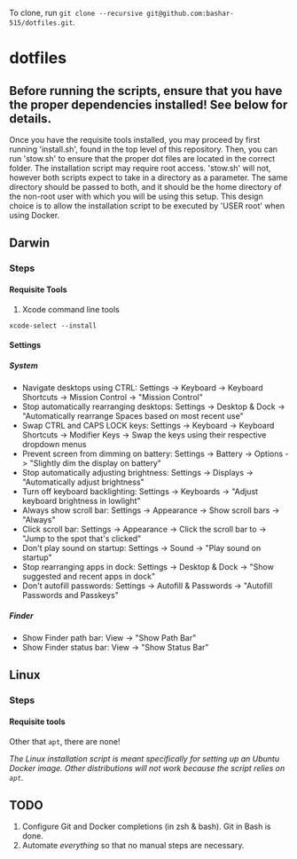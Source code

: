 To clone, run `git clone --recursive git@github.com:bashar-515/dotfiles.git`.

# dotfiles
## Before running the scripts, ensure that you have the proper dependencies installed! See below for details.
Once you have the requisite tools installed, you may proceed by first running 'install.sh', found in the top level of this repository.
Then, you can run 'stow.sh' to ensure that the proper dot files are located in the correct folder. The installation script may require root
access. 'stow.sh' will not, however both scripts expect to take in a directory as a parameter. The same directory should be passed to both,
and it should be the home directory of the non-root user with which you will be using this setup. This design choice is to allow the
installation script to be executed by 'USER root' when using Docker.

## Darwin
### Steps
#### Requisite Tools
1. Xcode command line tools
```
xcode-select --install
```

#### Settings
##### System
- Navigate desktops using CTRL: Settings -> Keyboard -> Keyboard Shortcuts -> Mission Control -> "Mission Control"
- Stop automatically rearranging desktops: Settings -> Desktop & Dock -> "Automatically rearrange Spaces based on most recent use"
- Swap CTRL and CAPS LOCK keys: Settings -> Keyboard -> Keyboard Shortcuts -> Modifier Keys -> Swap the keys using their respective dropdown menus
- Prevent screen from dimming on battery: Settings -> Battery -> Options -> "Slightly dim the display on battery"
- Stop automatically adjusting brightness: Settings -> Displays -> "Automatically adjust brightness"
- Turn off keyboard backlighting: Settings -> Keyboards -> "Adjust keyboard brightness in lowlight"
- Always show scroll bar: Settings -> Appearance -> Show scroll bars -> "Always"
- Click scroll bar: Settings -> Appearance -> Click the scroll bar to -> "Jump to the spot that's clicked"
- Don't play sound on startup: Settings -> Sound -> "Play sound on startup"
- Stop rearranging apps in dock: Settings -> Desktop & Dock -> "Show suggested and recent apps in dock"
- Don't autofill passwords: Settings -> Autofill & Passwords -> "Autofill Passwords and Passkeys"
##### Finder
- Show Finder path bar: View -> "Show Path Bar"
- Show Finder status bar: View -> "Show Status Bar"

## Linux
### Steps 
#### Requisite tools
Other that `apt`, there are none!

_The Linux installation script is meant specifically for setting up an Ubuntu Docker image. Other distributions will not work because the
script relies on `apt`._

## TODO
1. Configure Git and Docker completions (in zsh & bash). Git in Bash is done.
2. Automate _everything_ so that no manual steps are necessary.
